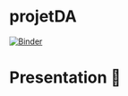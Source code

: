 # projetDA

[![Binder](https://mybinder.org/badge_logo.svg)](https://mybinder.org/v2/gh/medamineBH1/projetDA//main?filepath=Olympique.ipynb)

# Presentation :page_facing_up:


 